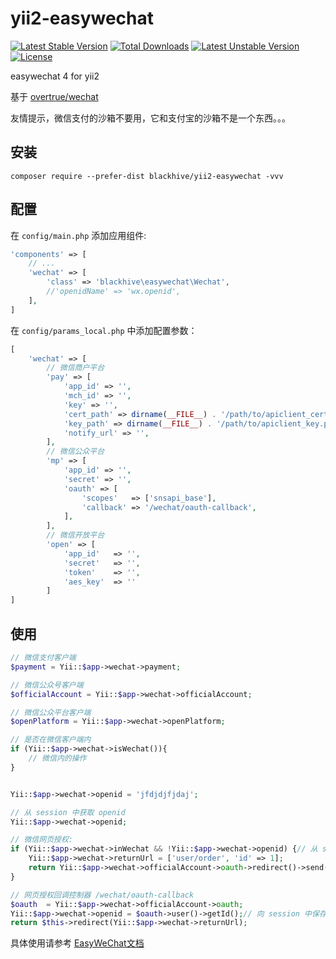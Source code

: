 # yii2-easywechat

[![Latest Stable Version](https://poser.pugx.org/blackhive/yii2-easywechat/v/stable)](https://packagist.org/packages/blackhive/yii2-easywechat)
[![Total Downloads](https://poser.pugx.org/blackhive/yii2-easywechat/downloads)](https://packagist.org/packages/blackhive/yii2-easywechat)
[![Latest Unstable Version](https://poser.pugx.org/blackhive/yii2-easywechat/v/unstable)](https://packagist.org/packages/blackhive/yii2-easywechat)
[![License](https://poser.pugx.org/blackhive/yii2-easywechat/license)](https://packagist.org/packages/blackhive/yii2-easywechat)

easywechat 4 for yii2

基于 [overtrue/wechat](https://github.com/overtrue/wechat)

友情提示，微信支付的沙箱不要用，它和支付宝的沙箱不是一个东西。。。

## 安装

```shell
composer require --prefer-dist blackhive/yii2-easywechat -vvv
```

## 配置

在 `config/main.php` 添加应用组件:

```php
'components' => [
	// ...
	'wechat' => [
		'class' => 'blackhive\easywechat\Wechat',
		//'openidName' => 'wx.openid',
	],
]
```

在 `config/params_local.php` 中添加配置参数：

```php
[
    'wechat' => [
        // 微信商户平台
        'pay' => [
            'app_id' => '',
            'mch_id' => '',
            'key' => '',
            'cert_path' => dirname(__FILE__) . '/path/to/apiclient_cert.pem', // 绝对路径！！！！
            'key_path' => dirname(__FILE__) . '/path/to/apiclient_key.pem',  // 绝对路径！！！！
            'notify_url' => '',
        ],
        // 微信公众平台
        'mp' => [
            'app_id' => '',
            'secret' => '',
            'oauth' => [
                'scopes'   => ['snsapi_base'],
                'callback' => '/wechat/oauth-callback',
            ],
        ],
        // 微信开放平台
        'open' => [
            'app_id'   => '',
            'secret'   => '',
            'token'    => '',
            'aes_key'  => ''
        ]
]
```

## 使用

```php
// 微信支付客户端
$payment = Yii::$app->wechat->payment;

// 微信公众号客户端
$officialAccount = Yii::$app->wechat->officialAccount;

// 微信公众平台客户端
$openPlatform = Yii::$app->wechat->openPlatform;

// 是否在微信客户端内
if (Yii::$app->wechat->isWechat()){
    // 微信内的操作
}


Yii::$app->wechat->openid = 'jfdjdjfjdaj';

// 从 session 中获取 openid
Yii::$app->wechat->openid;

// 微信网页授权:
if (Yii::$app->wechat->inWechat && !Yii::$app->wechat->openid) {// 从 session 中获取 openid
    Yii::$app->wechat->returnUrl = ['user/order', 'id' => 1];
    return Yii::$app->wechat->officialAccount->oauth->redirect()->send();
}

// 网页授权回调控制器 /wechat/oauth-callback
$oauth  = Yii::$app->wechat->officialAccount->oauth;
Yii::$app->wechat->openid = $oauth->user()->getId();// 向 session 中保存 openid
return $this->redirect(Yii::$app->wechat->returnUrl);

```

具体使用请参考 [EasyWeChat文档](https://www.easywechat.com/docs/master)
